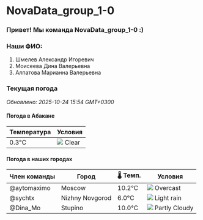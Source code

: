 # NovaData_group_1-0
### Привет! Мы команда NovaData_group_1-0 :)

### Наши ФИО:
1. Шмелев Александр Игоревич
2. Моисеева Дина Валерьевна
3. Алпатова Марианна Валерьевна

### Текущая погода
<!-- WEATHER:START -->
_Обновлено: 2025-10-24 15:54 GMT+0300_

#### Погода в Абакане

| Температура | Условия |
|-------------|----------|
| 0.3°C     | ![](https://cdn.weatherapi.com/weather/64x64/night/113.png) Clear |

#### Погода в наших городах

| Член команды  | Город               | 🌡️ Темп.  | Условия          |
|---------------|---------------------|-----------|--------------------|
| @aytomaximo    | Moscow              |   10.2°C | ![](https://cdn.weatherapi.com/weather/64x64/day/122.png) Overcast     |
| @sychtx        | Nizhny Novgorod     |    6.0°C | ![](https://cdn.weatherapi.com/weather/64x64/day/296.png) Light rain   |
| @Dina_Mo       | Stupino             |   10.0°C | ![](https://cdn.weatherapi.com/weather/64x64/day/116.png) Partly Cloudy |

<!-- WEATHER:END -->
